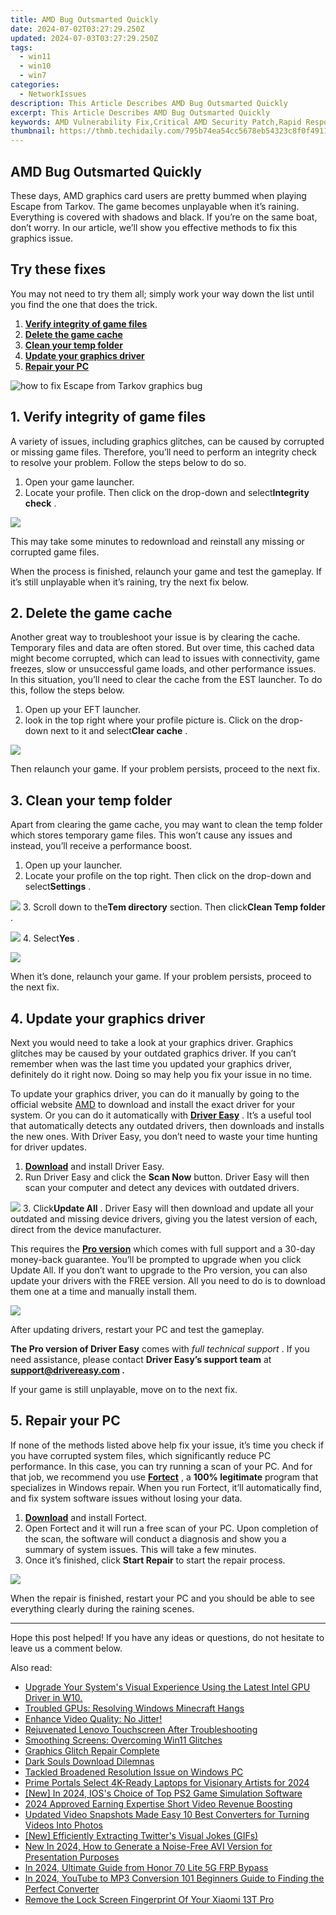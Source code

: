 ```yaml
---
title: AMD Bug Outsmarted Quickly
date: 2024-07-02T03:27:29.250Z
updated: 2024-07-03T03:27:29.250Z
tags:
  - win11
  - win10
  - win7
categories:
  - NetworkIssues
description: This Article Describes AMD Bug Outsmarted Quickly
excerpt: This Article Describes AMD Bug Outsmarted Quickly
keywords: AMD Vulnerability Fix,Critical AMD Security Patch,Rapid Response to AMD Bug,AMD Security Outbreak Containment,How AMD Handled the Critical Bug,AMD Quick Bug Resolution,Protecting Against AMD Exploits
thumbnail: https://thmb.techidaily.com/795b74ea54cc5678eb54323c8f0f4911a2d522641c62a676cf0d7c5aa1dfbffa.jpg
---
```


## AMD Bug Outsmarted Quickly

 These days, AMD graphics card users are pretty bummed when playing Escape from Tarkov. The game becomes unplayable when it’s raining. Everything is covered with shadows and black. If you’re on the same boat, don’t worry. In our article, we’ll show you effective methods to fix this graphics issue.

## Try these fixes

 You may not need to try them all; simply work your way down the list until you find the one that does the trick.

1. **[Verify integrity of game files](#fix1)**
2. **[Delete the game cache](#fix2)**
3. **[Clean your temp folder](#fix3)**
4. **[Update your graphics driver](#fix4)**
5. **[Repair your PC](#fix5)**

![how to fix Escape from Tarkov graphics bug](https://images.drivereasy.com/wp-content/uploads/2021/12/litterally-unplayable-1200x674.jpg)

## 1\. Verify integrity of game files

 A variety of issues, including graphics glitches, can be caused by corrupted or missing game files. Therefore, you’ll need to perform an integrity check to resolve your problem. Follow the steps below to do so.

1. Open your game launcher.
2. Locate your profile. Then click on the drop-down and select**Integrity check** .  

![](https://images.drivereasy.com/wp-content/uploads/2021/12/integrity-check-1.png)

 This may take some minutes to redownload and reinstall any missing or corrupted game files.

 When the process is finished, relaunch your game and test the gameplay. If it’s still unplayable when it’s raining, try the next fix below.

## 2\. Delete the game cache

 Another great way to troubleshoot your issue is by clearing the cache. Temporary files and data are often stored. But over time, this cached data might become corrupted, which can lead to issues with connectivity, game freezes, slow or unsuccessful game loads, and other performance issues. In this situation, you’ll need to clear the cache from the EST launcher. To do this, follow the steps below.

1. Open up your EFT launcher.
2. look in the top right where your profile picture is. Click on the drop-down next to it and select**Clear cache** .  

![](https://images.drivereasy.com/wp-content/uploads/2021/12/clear-cache.png)

 Then relaunch your game. If your problem persists, proceed to the next fix.

## 3\. Clean your temp folder

 Apart from clearing the game cache, you may want to clean the temp folder which stores temporary game files. This won’t cause any issues and instead, you’ll receive a performance boost.

1. Open up your launcher.
2. Locate your profile on the top right. Then click on the drop-down and select**Settings** .  

![](https://images.drivereasy.com/wp-content/uploads/2021/12/delete-temp-folder.png)
3. Scroll down to the**Tem directory** section. Then click**Clean Temp folder** .  

![](https://images.drivereasy.com/wp-content/uploads/2021/12/clean-temp-folder.png)
4. Select**Yes** .  

![](https://images.drivereasy.com/wp-content/uploads/2021/12/confirm-to-clear-temp-folder.png)

 When it’s done, relaunch your game. If your problem persists, proceed to the next fix.

## 4\. Update your graphics driver

 Next you would need to take a look at your graphics driver. Graphics glitches may be caused by your outdated graphics driver. If you can’t remember when was the last time you updated your graphics driver, definitely do it right now. Doing so may help you fix your issue in no time.

 To update your graphics driver, you can do it manually by going to the official website [AMD](https://www.amd.com/en/support) to download and install the exact driver for your system. Or you can do it automatically with **[Driver Easy](https://tools.techidaily.com/drivereasy/download/)**  . It’s a useful tool that automatically detects any outdated drivers, then downloads and installs the new ones. With Driver Easy, you don’t need to waste your time hunting for driver updates.

1. **[Download](https://tools.techidaily.com/drivereasy/download/)**  and install Driver Easy.
2. Run Driver Easy and click the **Scan Now** button. Driver Easy will then scan your computer and detect any devices with outdated drivers.  

![](https://images.drivereasy.com/wp-content/uploads/2021/08/scan-now-v5_7_0.jpg)
3. Click**Update All** . Driver Easy will then download and update all your outdated and missing device drivers, giving you the latest version of each, direct from the device manufacturer.  

 This requires the **[Pro version](https://tools.techidaily.com/drivereasy/download/)**  which comes with full support and a 30-day money-back guarantee. You’ll be prompted to upgrade when you click Update All. If you don’t want to upgrade to the Pro version, you can also update your drivers with the FREE version. All you need to do is to download them one at a time and manually install them.  

![](https://images.drivereasy.com/wp-content/uploads/2021/01/amd-5700-xt-1.jpg)

After updating drivers, restart your PC and test the gameplay.

**The Pro version of Driver Easy** comes with _full technical support_ . If you need assistance, please contact **Driver Easy’s support team** at **[support@drivereasy.com](mailto:support@drivereasy.com) .**

If your game is still unplayable, move on to the next fix.

## 5\. Repair your PC

 If none of the methods listed above help fix your issue, it’s time you check if you have corrupted system files, which significantly reduce PC performance. In this case, you can try running a scan of your PC. And for that job, we recommend you use **[Fortect](https://tools.techidaily.com/drivereasy/download/)**  , a **100% legitimate** program that specializes in Windows repair. When you run Fortect, it’ll automatically find, and fix system software issues without losing your data.

1. **[Download](https://tools.techidaily.com/drivereasy/download/)**  and install Fortect.
2. Open Fortect and it will run a free scan of your PC. Upon completion of the scan, the software will conduct a diagnosis and show you a summary of system issues. This will take a few minutes.
3. Once it’s finished, click **Start Repair** to start the repair process.  

![](https://images.drivereasy.com/wp-content/uploads/2020/10/fortect-start-repair.jpg)

 When the repair is finished, restart your PC and you should be able to see everything clearly during the raining scenes.

---

 Hope this post helped! If you have any ideas or questions, do not hesitate to leave us a comment below.

<ins class="adsbygoogle"
     style="display:block"
     data-ad-format="autorelaxed"
     data-ad-client="ca-pub-7571918770474297"
     data-ad-slot="1223367746"></ins>



<ins class="adsbygoogle"
     style="display:block"
     data-ad-client="ca-pub-7571918770474297"
     data-ad-slot="8358498916"
     data-ad-format="auto"
     data-full-width-responsive="true"></ins>

<span class="atpl-alsoreadstyle">Also read:</span>
<div><ul>
<li><a href="https://network-issues.techidaily.com/upgrade-your-systems-visual-experience-using-the-latest-intel-gpu-driver-in-w10/"><u>Upgrade Your System's Visual Experience Using the Latest Intel GPU Driver in W10.</u></a></li>
<li><a href="https://network-issues.techidaily.com/troubled-gpus-resolving-windows-minecraft-hangs/"><u>Troubled GPUs: Resolving Windows Minecraft Hangs</u></a></li>
<li><a href="https://network-issues.techidaily.com/1719974481222-enhance-video-quality-no-jitter/"><u>Enhance Video Quality: No Jitter!</u></a></li>
<li><a href="https://network-issues.techidaily.com/rejuvenated-lenovo-touchscreen-after-troubleshooting/"><u>Rejuvenated Lenovo Touchscreen After Troubleshooting</u></a></li>
<li><a href="https://network-issues.techidaily.com/smoothing-screens-overcoming-win11-glitches/"><u>Smoothing Screens: Overcoming Win11 Glitches</u></a></li>
<li><a href="https://network-issues.techidaily.com/graphics-glitch-repair-complete/"><u>Graphics Glitch Repair Complete</u></a></li>
<li><a href="https://network-issues.techidaily.com/dark-souls-download-dilemnas/"><u>Dark Souls Download Dilemnas</u></a></li>
<li><a href="https://network-issues.techidaily.com/tackled-broadened-resolution-issue-on-windows-pc/"><u>Tackled Broadened Resolution Issue on Windows PC</u></a></li>
<li><a href="https://extra-guidance.techidaily.com/prime-portals-select-4k-ready-laptops-for-visionary-artists-for-2024/"><u>Prime Portals  Select 4K-Ready Laptops for Visionary Artists for 2024</u></a></li>
<li><a href="https://visual-screen-recording.techidaily.com/new-in-2024-ioss-choice-of-top-ps2-game-simulation-software/"><u>[New] In 2024, IOS's Choice of Top PS2 Game Simulation Software</u></a></li>
<li><a href="https://youtube-clips.techidaily.com/2024-approved-earning-expertise-short-video-revenue-boosting/"><u>2024 Approved  Earning Expertise  Short Video Revenue Boosting</u></a></li>
<li><a href="https://ai-video-apps.techidaily.com/updated-video-snapshots-made-easy-10-best-converters-for-turning-videos-into-photos/"><u>Updated Video Snapshots Made Easy 10 Best Converters for Turning Videos Into Photos</u></a></li>
<li><a href="https://twitter-videos.techidaily.com/new-efficiently-extracting-twitters-visual-jokes-gifs/"><u>[New] Efficiently Extracting Twitter's Visual Jokes (GIFs)</u></a></li>
<li><a href="https://voice-adjusting.techidaily.com/new-in-2024-how-to-generate-a-noise-free-avi-version-for-presentation-purposes/"><u>New In 2024, How to Generate a Noise-Free AVI Version for Presentation Purposes</u></a></li>
<li><a href="https://bypass-frp.techidaily.com/in-2024-ultimate-guide-from-honor-70-lite-5g-frp-bypass-by-drfone-android/"><u>In 2024, Ultimate Guide from Honor 70 Lite 5G FRP Bypass</u></a></li>
<li><a href="https://ai-video-tools.techidaily.com/in-2024-youtube-to-mp3-conversion-101-beginners-guide-to-finding-the-perfect-converter/"><u>In 2024, YouTube to MP3 Conversion 101 Beginners Guide to Finding the Perfect Converter</u></a></li>
<li><a href="https://unlock-android.techidaily.com/remove-the-lock-screen-fingerprint-of-your-xiaomi-13t-pro-by-drfone-android/"><u>Remove the Lock Screen Fingerprint Of Your Xiaomi 13T Pro</u></a></li>
</ul></div>
